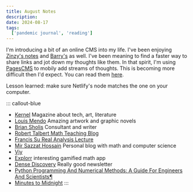 ```yaml
---
title: August Notes
description: 
date: 2024-08-17
tags:
  ['pandemic journal', 'reading']
---
```


I'm introducing a bit of an online CMS into my life. I've been enjoying [Zinzy's notes](https://www.zinzy.website/notes/) and [Barry's](https://barryfrost.com/notes) as well. I've been meaning to find a faster way to share links and jot down my thoughts like them. In that spirit, I'm using [PagesCMS](https://pagescms.org) to mobily add streams of thoughts. This is becoming more difficult then I'd expect. You can read them [here](/stream). 

Lesson learned: make sure Netlify's node matches the one on your computer.

::: callout-blue
* [Kernel](https://www.kernelmag.io) Magazine about tech, art, literature
* [Louis Mendo](https://www.luismendo.com) Amazing artwork and graphic novels
* [Brian Sholis](https://www.luismendo.com) Consultant and writer
* [Robert Talbert Math Teaching Blog](https://rtalbert.org)
* [Francis Su Real Analysis Lecture](https://math.hmc.edu/su/real-analysis-youtube/)
* [Mir Sazzat Hossain](https://www.mirsazzathossain.me) Personal blog with math and computer science
* [Vjy](https://vjy.me/story)
* [Explorr](https://explorr.app) interesting gamified math app
* [Dense Discovery](https://www.densediscovery.com) Really good newsletter
* [Python Programming And Numerical Methods: A Guide For Engineers And Scientists¶](https://pythonnumericalmethods.studentorg.berkeley.edu/notebooks/Index.html)
* [Minutes to Midnight](https://minutestomidnight.co.uk)
:::